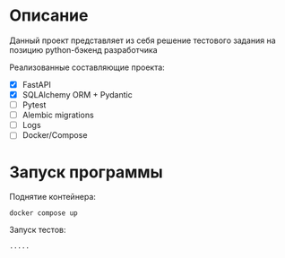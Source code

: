 # Описание

Данный проект представляет из себя решение тестового задания на позицию python-бэкенд разработчика

Реализованные составляющие проекта:
- [x] FastAPI
- [x] SQLAlchemy ORM + Pydantic
- [ ] Pytest
- [ ] Alembic migrations
- [ ] Logs
- [ ] Docker/Compose

# Запуск программы

Поднятие контейнера:
```
docker compose up
```

Запуск тестов:
```
.....
```
